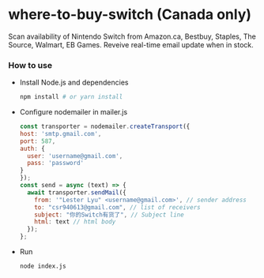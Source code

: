 # where-to-buy-switch  (Canada only)
Scan availability of Nintendo Switch from Amazon.ca, Bestbuy, Staples, The Source, Walmart, EB Games. Reveive real-time email update when in stock.

### How to use
- Install Node.js and dependencies
  ```sh
  npm install # or yarn install
  ```
- Configure nodemailer in mailer.js
  ```js
  const transporter = nodemailer.createTransport({
  host: 'smtp.gmail.com',
  port: 587,
  auth: {
    user: 'username@gmail.com',
    pass: 'password'
  }
  });
  const send = async (text) => {
    await transporter.sendMail({
      from: '"Lester Lyu" <username@gmail.com>', // sender address
      to: "csr940613@gmail.com", // list of receivers
      subject: "你的Switch有货了", // Subject line
      html: text // html body
    });
  };
  ```
- Run
  ```sh
  node index.js
  ```
